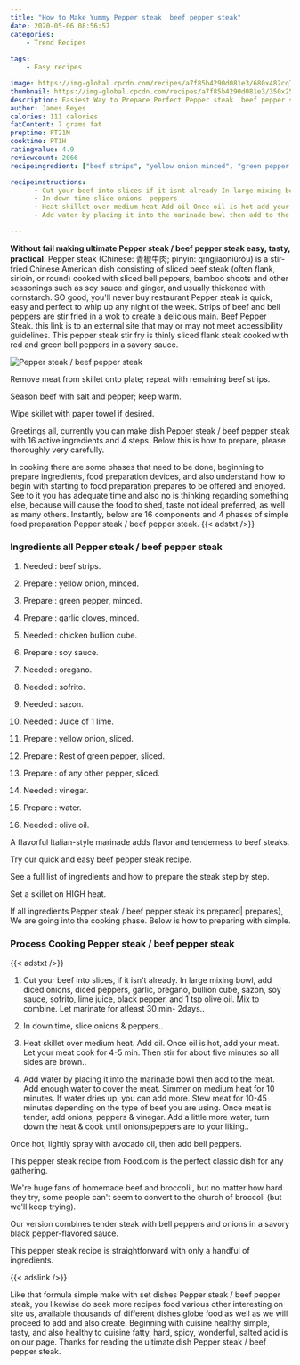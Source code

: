 ```yaml
---
title: "How to Make Yummy Pepper steak  beef pepper steak"
date: 2020-05-06 08:56:57
categories:
    - Trend Recipes
    
tags:
    - Easy recipes

image: https://img-global.cpcdn.com/recipes/a7f85b4290d081e3/680x482cq70/pepper-steak-beef-pepper-steak-recipe-main-photo.jpg
thumbnail: https://img-global.cpcdn.com/recipes/a7f85b4290d081e3/350x250cq70/pepper-steak-beef-pepper-steak-recipe-main-photo.jpg
description: Easiest Way to Prepare Perfect Pepper steak  beef pepper steak with 16 ingredients and 4 stages of easy cooking.
author: James Reyes
calories: 111 calories
fatContent: 7 grams fat
preptime: PT21M
cooktime: PT1H
ratingvalue: 4.9
reviewcount: 2066
recipeingredient: ["beef strips", "yellow onion minced", "green pepper minced", "garlic cloves minced", "chicken bullion cube", "soy sauce", "oregano", "sofrito", "sazon", "Juice of 1 lime", "yellow onion sliced", "Rest of green pepper sliced", "of any other pepper sliced", "vinegar", "water", "olive oil"]

recipeinstructions: 
      - Cut your beef into slices if it isnt already In large mixing bowl add diced onions diced peppers garlic oregano bullion cube sazon soy sauce sofrito lime juice black pepper and 1 tsp olive oil Mix to combine Let marinate for atleast 30 min 2days 
      - In down time slice onions  peppers 
      - Heat skillet over medium heat Add oil Once oil is hot add your meat Let your meat cook for 45 min Then stir for about five minutes so all sides are brown 
      - Add water by placing it into the marinade bowl then add to the meat Add enough water to cover the meat Simmer on medium heat for 10 minutes If water dries up you can add more Stew meat for 1045 minutes depending on the type of beef you are using Once meat is tender add onions peppers  vinegar Add a little more water turn down the heat  cook until onionspeppers are to your liking

---
```




**Without fail making ultimate Pepper steak / beef pepper steak easy, tasty, practical**. Pepper steak (Chinese: 青椒牛肉; pinyin: qīngjiāoniúròu) is a stir-fried Chinese American dish consisting of sliced beef steak (often flank, sirloin, or round) cooked with sliced bell peppers, bamboo shoots and other seasonings such as soy sauce and ginger, and usually thickened with cornstarch. SO good, you&#39;ll never buy restaurant Pepper steak is quick, easy and perfect to whip up any night of the week. Strips of beef and bell peppers are stir fried in a wok to create a delicious main. Beef Pepper Steak. this link is to an external site that may or may not meet accessibility guidelines. This pepper steak stir fry is thinly sliced flank steak cooked with red and green bell peppers in a savory sauce.


![Pepper steak / beef pepper steak](https://img-global.cpcdn.com/recipes/a7f85b4290d081e3/680x482cq70/pepper-steak-beef-pepper-steak-recipe-main-photo.jpg "Pepper steak / beef pepper steak")



Remove meat from skillet onto plate; repeat with remaining beef strips.

Season beef with salt and pepper; keep warm.

Wipe skillet with paper towel if desired.


Greetings all, currently you can make dish Pepper steak / beef pepper steak with 16 active ingredients and 4 steps. Below this is how to prepare, please thoroughly very carefully.

In cooking there are some phases that need to be done, beginning to prepare ingredients, food preparation devices, and also understand how to begin with starting to food preparation prepares to be offered and enjoyed. See to it you has adequate time and also no is thinking regarding something else, because will cause the food to shed, taste not ideal preferred, as well as many others. Instantly, below are 16 components and 4 phases of simple food preparation Pepper steak / beef pepper steak.
{{< adstxt />}}

### Ingredients all Pepper steak / beef pepper steak


1. Needed  : beef strips.

1. Prepare  : yellow onion, minced.

1. Prepare  : green pepper, minced.

1. Prepare  : garlic cloves, minced.

1. Needed  : chicken bullion cube.

1. Prepare  : soy sauce.

1. Needed  : oregano.

1. Needed  : sofrito.

1. Needed  : sazon.

1. Needed  : Juice of 1 lime.

1. Prepare  : yellow onion, sliced.

1. Prepare  : Rest of green pepper, sliced.

1. Prepare  : of any other pepper, sliced.

1. Needed  : vinegar.

1. Prepare  : water.

1. Needed  : olive oil.


A flavorful Italian-style marinade adds flavor and tenderness to beef steaks.

Try our quick and easy beef pepper steak recipe.

See a full list of ingredients and how to prepare the steak step by step.

Set a skillet on HIGH heat.


If all ingredients Pepper steak / beef pepper steak its prepared| prepares}, We are going into the cooking phase. Below is how to preparing with simple.

### Process Cooking Pepper steak / beef pepper steak

{{< adstxt />}}


1. Cut your beef into slices, if it isn&#39;t already. In large mixing bowl, add diced onions, diced peppers, garlic, oregano, bullion cube, sazon, soy sauce, sofrito, lime juice, black pepper, and 1 tsp olive oil. Mix to combine. Let marinate for atleast 30 min- 2days..



1. In down time, slice onions &amp; peppers..



1. Heat skillet over medium heat. Add oil. Once oil is hot, add your meat. Let your meat cook for 4-5 min. Then stir for about five minutes so all sides are brown..



1. Add water by placing it into the marinade bowl then add to the meat. Add enough water to cover the meat. Simmer on medium heat for 10 minutes. If water dries up, you can add more. Stew meat for 10-45 minutes depending on the type of beef you are using. Once meat is tender, add onions, peppers &amp; vinegar. Add a little more water, turn down the heat &amp; cook until onions/peppers are to your liking..




Once hot, lightly spray with avocado oil, then add bell peppers.

This pepper steak recipe from Food.com is the perfect classic dish for any gathering.

We&#39;re huge fans of homemade beef and broccoli , but no matter how hard they try, some people can&#39;t seem to convert to the church of broccoli (but we&#39;ll keep trying).

Our version combines tender steak with bell peppers and onions in a savory black pepper-flavored sauce.

This pepper steak recipe is straightforward with only a handful of ingredients.


{{< adslink />}}

Like that formula simple make with set dishes Pepper steak / beef pepper steak, you likewise do seek more recipes food various other interesting on site us, available thousands of different dishes globe food as well as we will proceed to add and also create. Beginning with cuisine healthy simple, tasty, and also healthy to cuisine fatty, hard, spicy, wonderful, salted acid is on our page. Thanks for reading the ultimate dish Pepper steak / beef pepper steak.
